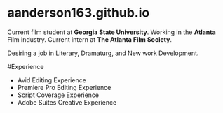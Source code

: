 # aanderson163.github.io

Current film student at **Georgia State University**. Working in the **Atlanta** Film industry. Current intern at **The Atlanta Film Society**. <p> Desiring a job in Literary, Dramaturg, and New work Development.<p>

#Experience 

- Avid Editing Experience 
- Premiere Pro Editing Experience 
- Script Coverage Experience
- Adobe Suites Creative Experience